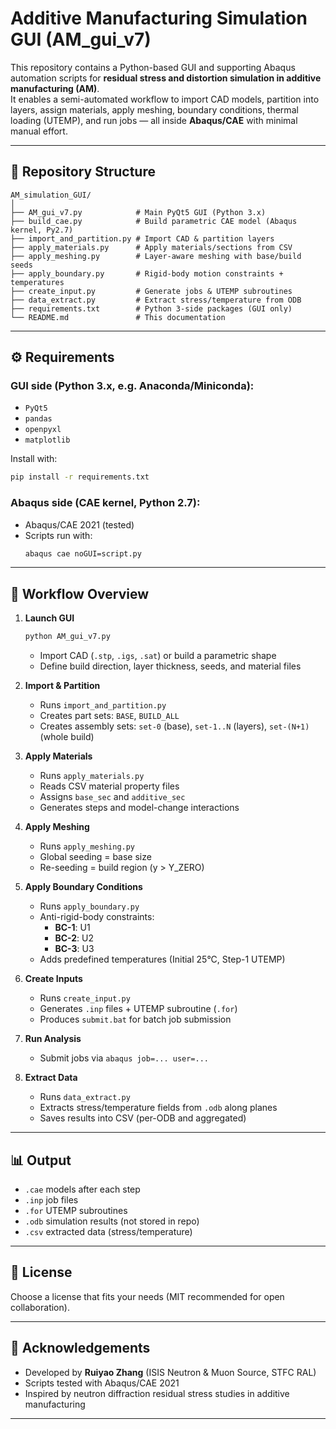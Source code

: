# Additive Manufacturing Simulation GUI (AM_gui_v7)

This repository contains a Python-based GUI and supporting Abaqus automation scripts for **residual stress and distortion simulation in additive manufacturing (AM)**.  
It enables a semi-automated workflow to import CAD models, partition into layers, assign materials, apply meshing, boundary conditions, thermal loading (UTEMP), and run jobs — all inside **Abaqus/CAE** with minimal manual effort.

---

## 📂 Repository Structure
```
AM_simulation_GUI/
│
├── AM_gui_v7.py            # Main PyQt5 GUI (Python 3.x)
├── build_cae.py            # Build parametric CAE model (Abaqus kernel, Py2.7)
├── import_and_partition.py # Import CAD & partition layers
├── apply_materials.py      # Apply materials/sections from CSV
├── apply_meshing.py        # Layer-aware meshing with base/build seeds
├── apply_boundary.py       # Rigid-body motion constraints + temperatures
├── create_input.py         # Generate jobs & UTEMP subroutines
├── data_extract.py         # Extract stress/temperature from ODB
├── requirements.txt        # Python 3-side packages (GUI only)
└── README.md               # This documentation
```

---

## ⚙️ Requirements

### GUI side (Python 3.x, e.g. Anaconda/Miniconda):
- `PyQt5`
- `pandas`
- `openpyxl`
- `matplotlib`

Install with:
```bash
pip install -r requirements.txt
```

### Abaqus side (CAE kernel, Python 2.7):
- Abaqus/CAE 2021 (tested)
- Scripts run with:
  ```bash
  abaqus cae noGUI=script.py
  ```

---

## 🚀 Workflow Overview

1. **Launch GUI**
   ```bash
   python AM_gui_v7.py
   ```
   - Import CAD (`.stp`, `.igs`, `.sat`) or build a parametric shape
   - Define build direction, layer thickness, seeds, and material files

2. **Import & Partition**
   - Runs `import_and_partition.py`
   - Creates part sets: `BASE`, `BUILD_ALL`
   - Creates assembly sets: `set-0` (base), `set-1..N` (layers), `set-(N+1)` (whole build)

3. **Apply Materials**
   - Runs `apply_materials.py`
   - Reads CSV material property files
   - Assigns `base_sec` and `additive_sec`
   - Generates steps and model-change interactions

4. **Apply Meshing**
   - Runs `apply_meshing.py`
   - Global seeding = base size
   - Re-seeding = build region (y > Y_ZERO)

5. **Apply Boundary Conditions**
   - Runs `apply_boundary.py`
   - Anti-rigid-body constraints:
     - **BC-1**: U1
     - **BC-2**: U2
     - **BC-3**: U3
   - Adds predefined temperatures (Initial 25°C, Step-1 UTEMP)

6. **Create Inputs**
   - Runs `create_input.py`
   - Generates `.inp` files + UTEMP subroutine (`.for`)
   - Produces `submit.bat` for batch job submission

7. **Run Analysis**
   - Submit jobs via `abaqus job=... user=...`

8. **Extract Data**
   - Runs `data_extract.py`
   - Extracts stress/temperature fields from `.odb` along planes
   - Saves results into CSV (per-ODB and aggregated)

---

## 📊 Output
- `.cae` models after each step
- `.inp` job files
- `.for` UTEMP subroutines
- `.odb` simulation results (not stored in repo)
- `.csv` extracted data (stress/temperature)

---

## 📜 License
Choose a license that fits your needs (MIT recommended for open collaboration).

---

## 🙋 Acknowledgements
- Developed by **Ruiyao Zhang** (ISIS Neutron & Muon Source, STFC RAL)  
- Scripts tested with Abaqus/CAE 2021  
- Inspired by neutron diffraction residual stress studies in additive manufacturing

---
